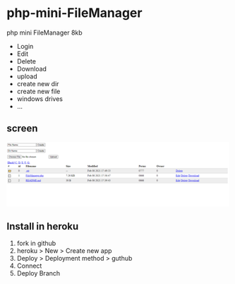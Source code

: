 # php-mini-FileManager
php mini FileManager 8kb

* Login
* Edit
* Delete
* Download
* upload
* create new dir
* create new file
* windows drives
* ...

## screen
![FileManager](screen.PNG)


## Install in heroku
1. fork in github
2. heroku > New > Create new app
3. Deploy > Deployment method > guthub
4. Connect
5. Deploy Branch
